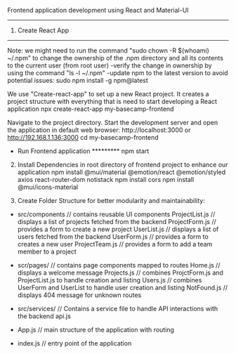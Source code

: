 Frontend application development using React and Material-UI
********************************************************

1. Create React App
*********************
Note: we might need to run the command "sudo chown -R $(whoami) ~/.npm" to change the ownership of the .npm directory and all its contents to the current user (from root user) 
-verify the change in ownership by using the command "ls -l ~/.npm"
-update npm to the latest version to avoid potential issues: sudo npm install -g npm@latest

We use "Create-react-app" to set up a new React project. It creates a project structure with everything that is need to start developing a React application
npx create-react-app my-basecamp-frontend

Navigate to the project directory. Start the development server and open the application in default web browser: http://localhost:3000 or http://192.168.1.136:3000
cd my-basecamp-frontend
- Run Frontend application
********* npm start

2. Install Dependencies in root directory of frontend project to enhance our application
npm install @mui/material @emotion/react @emotion/styled axios react-router-dom notistack
npm install cors
npm install @mui/icons-material


3. Create Folder Structure for better modularity and maintainability: 

- src/components    // contains reusable UI components
    ProjectList.js  // displays a list of projects fetched from the backend
    ProjectForm.js  // provides a form to create a new project
    UserList.js     // displays a list of users fetched from the backend
    UserForm.js     // provides a form to creates a new user
    ProjectTeam.js  // provides a form to add a team member to a project

- scr/pages/    // contains page components mapped to routes
    Home.js     // displays a welcome message
    Projects.js // combines ProjctForm.js and ProjectList.js to handle creation and listing
    Users.js    // combines UserForm and UserList to handle user creation and listing
    NotFound.js // displays 404 message for unknown routes

- src/services/ // Contains a service file to handle API interactions with the backend
    api.js

- App.js  // main structure of the application with routing
- index.js  // entry point of the application





